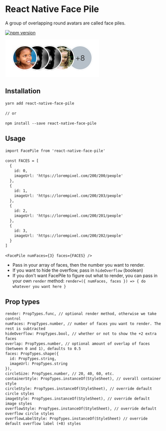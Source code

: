 # React Native Face Pile

A group of overlapping round avatars are called face piles.

[![npm version](https://badge.fury.io/js/react-native-face-pile.svg)](https://badge.fury.io/js/react-native-face-pile)


![Facepile Image](/screenshots/facepiles.png)

## Installation

```
yarn add react-native-face-pile

// or

npm install --save react-native-face-pile
```

## Usage

```es6
import FacePile from 'react-native-face-pile'

const FACES = [
  {
    id: 0,
    imageUrl: 'https://lorempixel.com/200/200/people'
  },
  {
    id: 1,
    imageUrl: 'https://lorempixel.com/200/203/people'
  },
  {
    id: 2,
    imageUrl: 'https://lorempixel.com/200/201/people'
  },
  {
    id: 3,
    imageUrl: 'https://lorempixel.com/200/202/people'
  }
]

<FacePile numFaces={3} faces={FACES} />
```
- Pass in your array of faces, then the number you want to render.
- If you want to hide the overflow, pass in `hideOverflow` (boolean)
- If you don't want FacePile to figure out what to render, you can pass in your own `render` method:
  `render=({ numFaces, faces }) => { do whatever you want here }`

## Prop types

```es6
render: PropTypes.func, // optional render method, otherwise we take control
numFaces: PropTypes.number, // number of faces you want to render. The rest is subtracted
hideOverflow: PropTypes.bool, // whether or not to show the +2 extra faces
overlap: PropTypes.number, // optional amount of overlap of faces (between 0 and 1), defaults to 0.5
faces: PropTypes.shape({
  id: PropTypes.string,
  imageUrl: PropTypes.string
}),
circleSize: PropTypes.number, // 20, 40, 60, etc.
containerStyle: PropTypes.instanceOf(StyleSheet), // overall container style
circleStyle: PropTypes.instanceOf(StyleSheet), // override default circle styles
imageStyle: PropTypes.instanceOf(StyleSheet), // override default image styles
overflowStyle: PropTypes.instanceOf(StyleSheet), // override default overflow circle styles
overflowLabelStyle: PropTypes.instanceOf(StyleSheet) // override default overflow label (+8) styles
```
